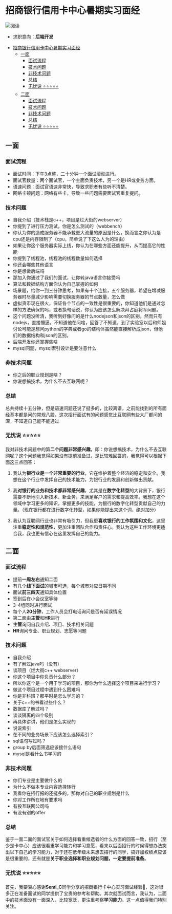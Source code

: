 # 招商银行信用卡中心暑期实习面经 
<a href="https://www.nowcoder.com/users/619279329"><img src="https://img.shields.io/badge/来源-Semi__C-brightgreen.svg" alt="阅读" /></a>

- 求职意向：**后端开发**
  
<!-- TOC -->

- [招商银行信用卡中心暑期实习面经](#%E6%8B%9B%E5%95%86%E9%93%B6%E8%A1%8C%E4%BF%A1%E7%94%A8%E5%8D%A1%E4%B8%AD%E5%BF%83%E6%9A%91%E6%9C%9F%E5%AE%9E%E4%B9%A0%E9%9D%A2%E7%BB%8F)
    - [一面](#%E4%B8%80%E9%9D%A2)
        - [面试流程](#%E9%9D%A2%E8%AF%95%E6%B5%81%E7%A8%8B)
        - [技术问题](#%E6%8A%80%E6%9C%AF%E9%97%AE%E9%A2%98)
        - [非技术问题](#%E9%9D%9E%E6%8A%80%E6%9C%AF%E9%97%AE%E9%A2%98)
        - [总结](#%E6%80%BB%E7%BB%93)
        - [无忧说 ⭐⭐⭐⭐⭐](#%E6%97%A0%E5%BF%A7%E8%AF%B4-)
    - [二面](#%E4%BA%8C%E9%9D%A2)
        - [面试流程](#%E9%9D%A2%E8%AF%95%E6%B5%81%E7%A8%8B)
        - [技术问题](#%E6%8A%80%E6%9C%AF%E9%97%AE%E9%A2%98)
        - [非技术问题](#%E9%9D%9E%E6%8A%80%E6%9C%AF%E9%97%AE%E9%A2%98)
        - [总结](#%E6%80%BB%E7%BB%93)
        - [无忧说 ⭐⭐⭐⭐⭐](#%E6%97%A0%E5%BF%A7%E8%AF%B4-)

<!-- /TOC -->

## 一面

### 面试流程
- 面试时间：下午3点整，二十分钟一个面试滚动进行。
- 面试官数量：两个面试官，一个主面负责技术，另一个是HR或业务方面。
- 语速问题：面试官语速非常快，导致求职者有些听不清楚。
- 网络卡顿问题：网络有些卡，导致一些问题需要面试官重复提问。

### 技术问题
- 自我介绍（技术栈是c++，项目是烂大街的webserver）
- 你提到了进行压力测试，你是怎么测试的（webbench）
- 你认为你的造成服务器不能承载更大流量的原因是什么，换而言之你认为是cpu还是内存限制了（cpu，简单说了下这么人为的理由）
- 如果让你这个服务器实际上线，你认为在哪些方面还能提升，从而提高它的性能
- 你提到了线程池，线程池的线程数量如何选择
- 你还会哪些其他语言
- 你是想做后端吗
- 那加入你通过了我们的面试，让你转java语言你接受吗
- 算法和数据结构方面你认为自己掌握的如何
- 场景题，给你一到三分钟思考，如果有十个连接，五个服务器，希望在增减服务器时尽量减少影响需要切换服务器的节点数量，怎么做
- 虚拟货币现在很火，保证各个节点的一致性是很重要的，你知道他们是通过怎样的方法确保的吗，或者换句话说，你认为应该怎么解决拜占庭将军问题。
- 这个问题没听清，我听到好像问的是什么nodejson和json的区别，然而只有nodejs，直接懵逼，不知道他在问啥，回答了不知道，到了实验室以后和师姐讨论可能是想问python的字典或者go的结构体虽然能直接解析成json，但他们的数据结构和json的区别。
- 后端开发你还掌握些啥
- mysql问题，mysql索引设计是要注意什么

### 非技术问题
- 你之后的职业规划是啥？
- 你说想搞技术，为什么不去互联网呢？

### 总结
总共持续十五分钟，但是语速问题还说了挺多的，比较离谱，之前能找到的所有面经基本都是问的常规八股，这次招行面试有的问题感觉比互联网有些大厂都问的深，不知道自己能不能通过

### 无忧说 ⭐⭐⭐⭐⭐
我对非技术问题中的第**二个问题非常感兴趣**，即：你说想搞技术，为什么不去互联网呢？这个问题我觉得如果没有提前准备过，是比较难回答的，我觉得可以根据下面这三点回答：

1. 我认为**银行业是一个非常重要的行业**，它在维护着整个经济的稳定和安全。我想在这个行业中发挥自己的技术能力，为银行业的发展和创新做出贡献。

2. 我**对银行的业务和技术都非常感兴趣**，尤其是在**数字化转型**的大背景下，银行需要不断地引入新技术、新业务，来满足客户的需求和提高效率。我想在这个领域中学习更多的知识，掌握更多的技能，为银行的数字化转型贡献自己的力量。（现在银行都在进行数字化转型，如果你能提出来这个词，绝对加分）

3. 我认为互联网行业也非常有吸引力，但我更**喜欢银行的工作氛围和文化**，这里注重**稳定性和规范性**，更加注重团队合作和责任心。我认为这种工作环境更适合我，我也更有信心在这里发挥自己的能力。

## 二面

### 面试流程
- 提前**一周左右**通知二面
- 有几个**线下面试**的城市可选，每个城市对应日期不同
- 面试**前三四天**通知具体位置
- 签到后在小会议室等待
- 3-4组同时进行面试
- 每个人**20分钟**，工作人员会打电话询问是否有延误情况
- 第二面由**主管**和**HR**进行
- **主管**询问自我介绍、项目、技术相关问题
- **HR**询问专业、职业规划、志愿等问题

### 技术问题
- 自我介绍
- 有了解过java吗（没有）
- 谈项目（烂大街c++ webserver）
- 你这个项目中你负责什么部分？
- 所以你这个是一个用于学习的项目，那你为什么选择这个项目来进行学习？
- 做这个项目过程中遇到什么困难吗
- 你是非科班？那平时是怎么学习的？
- 关于c++的书看过些什么？
- 数据库了解过吗？
- 谈谈隔离的四个级别
- 再具体讲讲，他们是怎么实现的
- 说说索引
- 在不同的业务场景下应该怎么选择索引？
- sql语句写过吗？
- group by后面筛选应该接什么语句
- mysql是看什么书学习的

### 非技术问题
- 你们专业是主要做什么的
- 为什么不做本专业内容选择转行
- 我看你在招行报的还挺多的，那你对自己的职业规划是什么
- 你对工作所在地有要求吗
- 有投互联网公司吗
- 有没有别的offer

### 总结
鉴于一面二面的面试官关于如何选择看重候选者的什么方面的回答一致，招行（至少是卡中心）应该很看重学习能力和学习意愿，看来以后面招行的时候得想办法突出以下自己的学习能力，对于还在低年级未来想去招行的同学，搞好加权绩点应该是很重要的，还有就是**关于职业选择和职业规划问题，一定要提前准备**。

### 无忧说 ⭐⭐⭐⭐⭐
首先，我要衷心感谢**Semi_C**同学分享的招商银行卡中心实习面试经验💯，这对很多正在准备面试的同学提供了宝贵的参考和帮助。其次就面试而言，我认为，二面中的技术面没有一面深入，比较宽泛，更注重考察**学习能力**。这一点值得我们特别关注。

